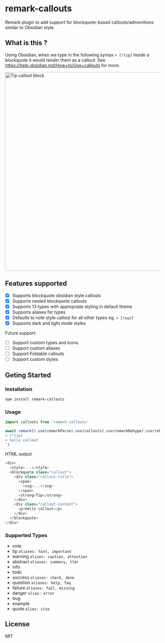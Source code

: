 # remark-callouts

Remark plugin to add support for blockquote-based callouts/admonitions similar to Obsidian style.

## What is this ?

Using Obsidian, when we type in the following syntax `> [!tip]` inside a blockquote it would render them as a callout.
See https://help.obsidian.md/How+to/Use+callouts for more.

<img width="645" alt="Tip callout block" src="https://user-images.githubusercontent.com/42637597/193016397-49a90b44-cf3d-4eeb-9ad6-c0c1e374ed27.png">

## Features supported

- [x] Supports blockquote obsidian style callouts
- [x] Supports nested blockquote callouts
- [x] Supports 13 types with appropriate styling in default theme
- [x] Supports aliases for types
- [x] Defaults to note style callout for all other types eg. `> [!xyz]`
- [x] Supports dark and light mode styles

Future support:

- [ ] Support custom types and icons
- [ ] Support custom aliases
- [ ] Support Foldable callouts
- [ ] Support custom styles

## Geting Started

### Installation

```bash
npm install remark-callouts
```

### Usage

```js
import callouts from 'remark-callouts'

await remark().use(remarkParse).use(callouts).use(remarkRehype).use(rehypeStringify).process(`\
> [!tip]
> hello callout
`)
```

HTML output

```js
<div>
  <style>...</style>
  <blockquote class="callout">
    <div class="callout-title">
      <span>
        <svg>...</svg>
      </span>
      <strong>Tip</strong>
    </div>
    <div class="callout-content">
      <p>hello callout</p>
    </div>
  </blockquote>
</div>
```

### Supported Types

- note
- tip `aliases: hint, important`
- warning `alises: caution, attention`
- abstract `aliases: summary, tldr`
- info
- todo
- success `aliases: check, done`
- question `aliases: help, faq`
- failure `aliases: fail, missing`
- danger `alias: error`
- bug
- example
- quote `alias: cite`

## License

MIT
